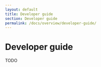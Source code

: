 ```yaml
---
layout: default
title: Developer guide
section: Developer guide
permalink: /docs/overview/developer-guide/
---
```


# Developer guide

TODO
